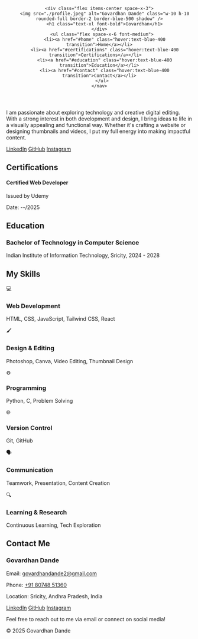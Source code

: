 <!DOCTYPE html>
<html lang="en">
<head>
  <meta charset="UTF-8" />
  <meta name="viewport" content="width=device-width, initial-scale=1.0" />
  <title>Govardhan Portfolio</title>
  <script src="https://cdn.tailwindcss.com"></script>
  <link href="https://unpkg.com/aos@2.3.1/dist/aos.css" rel="stylesheet">
  <script src="https://unpkg.com/aos@2.3.1/dist/aos.js"></script>
</head>
<body class="bg-gray-900 text-white scroll-smooth">

  <!-- Navigation Bar -->
  <header class="fixed top-0 left-0 w-full z-50 bg-gray-900 bg-opacity-90 shadow-md">
    <nav class="container mx-auto px-6 py-4 flex justify-between items-center">
      
    <div class="flex items-center space-x-3">
        <img src="./profile.jpeg" alt="Govardhan Dande" class="w-10 h-10 rounded-full border-2 border-blue-500 shadow" />
        <h1 class="text-xl font-bold">Govardhan</h1>
    </div>
      <ul class="flex space-x-6 font-medium">
        <li><a href="#home" class="hover:text-blue-400 transition">Home</a></li>
        <li><a href="#certifications" class="hover:text-blue-400 transition">Certifications</a></li>   
        <li><a href="#education" class="hover:text-blue-400 transition">Education</a></li>
        <li><a href="#contact" class="hover:text-blue-400 transition">Contact</a></li>
      </ul>
    </nav>
  </header>

<!-- Hero / Intro Section -->
<section id="home" class="relative h-screen flex flex-col items-center justify-center text-center bg-cover bg-center pt-16" style="background-image: url('https://img.freepik.com/free-photo/abstract-technology-background_23-2148897676.jpg');">
    <div class="absolute inset-0 bg-black bg-opacity-60"></div>
    <div class="relative z-10 text-white">
    <h1 id="typed-text" class="text-7xl font-bold min-h-[6rem]" data-aos="fade-up"></h1>
    <script>
            document.addEventListener("DOMContentLoaded", function() {
                    const text = "Hello, I'm<br> Govardhan Dande";
                    const target = document.getElementById("typed-text");
                    let i = 0;
                    function type() {
                            if (i < text.length) {
                                    if (text.slice(i, i+4) === "<br>") {
                                            target.innerHTML += "<br>";
                                            i += 4;
                                    } else {
                                            target.innerHTML += text[i];
                                            i++;
                                    }
                                    setTimeout(type, 70);
                            }
                    }
                    type();
            });
    </script>
        <p class="text-lg text-gray-300 max-w-2xl mx-auto mt-4" data-aos="fade-up">I am passionate about exploring technology and creative digital editing. With a strong interest in both development and design, I bring ideas to life in a visually appealing and functional way. Whether it's crafting a website or designing thumbnails and videos, I put my full energy into making impactful content.</p>
    <div class="mt-8 flex justify-center space-x-6" data-aos="fade-up">
        <a href="https://www.linkedin.com/in/govardhan-dande-87a107327/" class="text-gray-300 font-bold hover:text-white transition">LinkedIn</a>
        <a href="https://github.com/krish-05-tech" class="text-gray-300 font-bold hover:text-white transition">GitHub</a>
        <a href="https://www.instagram.com/i_am_govardhan_19/" class="text-gray-300 font-bold hover:text-white transition">Instagram</a>
    </div>
    </div>
</section>

<!-- Certifications & Education Side by Side -->
<section class="px-6 py-16 bg-gray-900 relative" style="background-image: url('image.png'); background-size: cover; background-position: center;">
    <div class="absolute inset-0 bg-black bg-opacity-70"></div>
    <div class="relative max-w-6xl mx-auto flex flex-col md:flex-row gap-10 z-10">
        <!-- Certifications -->
        <div id="certifications" class="flex-1 bg-transparent">
            <h2 class="text-4xl font-bold mb-8 text-center text-white" data-aos="fade-up">Certifications</h2>
            <div class="flex flex-wrap justify-center gap-6">
                <div class="bg-gradient-to-tr from-purple-500 to-pink-500 text-white px-6 py-4 rounded-2xl shadow-lg w-72 transform transition hover:scale-105" data-aos="fade-up" data-aos-delay="100">
                    <h4 class="font-semibold text-xl">Certified Web Developer</h4>
                    <p class="text-sm">Issued by Udemy</p>
                    <p class="text-xs text-gray-200">Date: --/2025</p>
                </div>
            </div>
        </div>
        <!-- Education -->
        <div id="education" class="flex-1 rounded-2xl shadow-lg p-6 bg-transparent">
            <h2 class="text-4xl font-bold mb-8 text-center text-white" data-aos="fade-up">Education</h2>
            <div class="space-y-6">
                <div class="flex justify-center">
                    <div class="bg-gradient-to-tr from-purple-500 to-pink-500 text-white px-6 py-4 rounded-2xl shadow-lg w-72 transform transition hover:scale-105" data-aos="fade-up" data-aos-delay="100">
                        <h3 class="text-2xl font-semibold text-center">Bachelor of Technology in Computer Science</h3>
                        <p class="text-gray-300 text-center">Indian Institute of Information Technology, Sricity, 2024 - 2028</p>
                    </div>
                </div>
            </div>
        </div>
    </div>
</section>
<section id="skills" class="px-6 py-16 bg-gradient-to-r from-gray-800 to-gray-900">
    <h2 class="text-4xl font-bold mb-10 text-center text-white" data-aos="fade-up">My Skills</h2>
    <div class="max-w-5xl mx-auto grid grid-cols-1 sm:grid-cols-2 md:grid-cols-3 gap-8">
        <div class="bg-gray-800 rounded-2xl shadow-lg p-6 flex flex-col items-center" data-aos="fade-up" data-aos-delay="100">
            <span class="text-3xl mb-2">💻</span>
            <h3 class="text-xl font-semibold mb-2">Web Development</h3>
            <p class="text-gray-300 text-center">HTML, CSS, JavaScript, Tailwind CSS, React</p>
        </div>
        <div class="bg-gray-800 rounded-2xl shadow-lg p-6 flex flex-col items-center" data-aos="fade-up" data-aos-delay="200">
            <span class="text-3xl mb-2">🖌️</span>
            <h3 class="text-xl font-semibold mb-2">Design & Editing</h3>
            <p class="text-gray-300 text-center">Photoshop, Canva, Video Editing, Thumbnail Design</p>
        </div>
        <div class="bg-gray-800 rounded-2xl shadow-lg p-6 flex flex-col items-center" data-aos="fade-up" data-aos-delay="300">
            <span class="text-3xl mb-2">⚙️</span>
            <h3 class="text-xl font-semibold mb-2">Programming</h3>
            <p class="text-gray-300 text-center">Python, C, Problem Solving</p>
        </div>
        <div class="bg-gray-800 rounded-2xl shadow-lg p-6 flex flex-col items-center" data-aos="fade-up" data-aos-delay="400">
            <span class="text-3xl mb-2">🌐</span>
            <h3 class="text-xl font-semibold mb-2">Version Control</h3>
            <p class="text-gray-300 text-center">Git, GitHub</p>
        </div>
        <div class="bg-gray-800 rounded-2xl shadow-lg p-6 flex flex-col items-center" data-aos="fade-up" data-aos-delay="500">
            <span class="text-3xl mb-2">🗣️</span>
            <h3 class="text-xl font-semibold mb-2">Communication</h3>
            <p class="text-gray-300 text-center">Teamwork, Presentation, Content Creation</p>
        </div>
        <div class="bg-gray-800 rounded-2xl shadow-lg p-6 flex flex-col items-center" data-aos="fade-up" data-aos-delay="600">
            <span class="text-3xl mb-2">🔍</span>
            <h3 class="text-xl font-semibold mb-2">Learning & Research</h3>
            <p class="text-gray-300 text-center">Continuous Learning, Tech Exploration</p>
        </div>
    </div>
</section>

  <!-- Contact -->
<section id="contact" class="px-6 py-16 bg-gradient-to-r from-gray-800 to-gray-700">
    <h2 class="text-4xl font-bold mb-8 text-center text-white" data-aos="fade-up">Contact Me</h2>
    <div class="max-w-3xl mx-auto bg-white bg-opacity-10 backdrop-blur-lg rounded-2xl p-8 text-white shadow-xl" data-aos="fade-up" data-aos-delay="100">
        <div class="flex flex-col md:flex-row items-center justify-center gap-8">
            <div class="flex-1 text-center md:text-left">
                <h3 class="text-2xl font-semibold mb-2">Govardhan Dande</h3>
                <p class="mb-2"><span class="font-semibold">Email:</span> <a href="mailto:govardhandande2@gmail.com" class="text-blue-400 hover:underline">govardhandande2@gmail.com</a></p>
                <p class="mb-2"><span class="font-semibold">Phone:</span> <a href="tel:+918074851360" class="text-blue-400 hover:underline">+91 80748 51360</a></p>
                <p class="mb-2"><span class="font-semibold">Location:</span> Sricity, Andhra Pradesh, India</p>
            </div>
            <div class="flex-1 flex flex-col items-center space-y-3">
                <a href="https://www.linkedin.com/in/govardhan-dande-87a107327/" class="text-gray-300 font-bold hover:text-white transition">LinkedIn</a>
                <a href="https://github.com/krish-05-tech" class="text-gray-300 font-bold hover:text-white transition">GitHub</a>
                <a href="https://www.instagram.com/i_am_govardhan_19/" class="text-gray-300 font-bold hover:text-white transition">Instagram</a>
            </div>
        </div>
        <p class="mt-8 text-center text-gray-300">Feel free to reach out to me via email or connect on social media!</p>
    </div>
</section>

  <footer class="py-6 text-center bg-gray-900 text-gray-400">
    <p>© 2025 Govardhan Dande</p>
    
  </footer>

  <script>
    AOS.init();
  </script>
</body>
</html>
